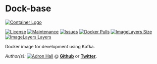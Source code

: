 # Dock-base

[![Container Logo](https://github.com/adron-orange/systemic-dock-base/blob/master/Logo.png?raw=true)]()

[![License](https://img.shields.io/github/license/adron-orange/systemic-dock-base.svg?style=flat-square)](https://github.com/adron-orange/systemic-dock-base/blob/master/LICENSE)
[![Maintenance](https://img.shields.io/maintenance/yes/2016.svg?style=flat-square)](#)
[![Issues](https://img.shields.io/github/issues/adron-orange/systemic-dock-base.svg?style=flat-square)](https://github.com/adron-orange/systemic-dock-base/issues)
[![Docker Pulls](https://img.shields.io/docker/pulls/adron-orange/systemic-dock-base.svg?style=flat-square)](https://hub.docker.com/r/adronorange/dock-base/)
[![ImageLayers Size](https://img.shields.io/imagelayers/image-size/_/adron-orange/systemic-dock-base.svg?style=flat-square)](https://hub.docker.com/r/adronorange/dock-base/)
[![ImageLayers Layers](https://img.shields.io/imagelayers/layers/_/adron-orange/systemic-dock-base.svg?style=flat-square)](https://hub.docker.com/r/adronorange/dock-base/)

Docker image for development using Kafka.

*Author(s):* [![Adron Hall](https://github.com/adron-orange/systemic-dock-base/blob/master/AdronHall.png?raw=true)](http://compositecode.com) @ **[Github](https://www.github.com/adron-orange)** or **[Twitter](https://twitter.com/adron)**.
